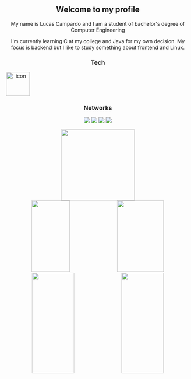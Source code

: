 <div align="center">

## Welcome to my profile

My name is Lucas Campardo and I am a student of bachelor's degree of Computer Engineering

I'm currently learning C at my college and Java for my own decision. My focus is backend but I like to study something about frontend and Linux.
  
  <!-- TECNOLOGIAS QUE TENHO DOMÍNIO -->
### Tech
<div display="inline_block">
 <div style="display: flex; align-items: flex-start;"><img src="https://techstack-generator.vercel.app/java-icon.svg" alt="icon" width="65" height="65" /></div>
</div>
   
<!-- INFORMAÇÕES ADICIONAIS -->
### Networks
  <a href="https://www.linkedin.com/in/lucascampardo/" target="_blank"><img src="https://img.shields.io/badge/-LinkedIn-%230077B5?style=for-the-badge&logo=linkedin&logoColor=white" target="_blank"></a>
  <a href="mailto:lucascampardo@outlook.com" target="_blank"><img src="https://img.shields.io/badge/Microsoft_Outlook-0078D4?style=for-the-badge&logo=microsoft-outlook&logoColor=white" target="_blank"></a>
  <a href="https://www.twitter.com/proglucas_" target="_blank"><img src="https://img.shields.io/badge/Twitter-1DA1F2?style=for-the-badge&logo=twitter&logoColor=white"></a>
  <a href="https://lucascampardo.hashnode.dev/" target="_blank"><img src="https://img.shields.io/badge/Hashnode-2962FF?style=for-the-badge&logo=hashnode&logoColor=white"></a>
   </div>
   
   
   <div align="center">
     <img width="63.2%" height="195px" src="https://github-profile-summary-cards.vercel.app/api/cards/profile-details?username=lucascampardo&theme=dark"/>
  <!--<img width="33%" height="195px" src="https://github-readme-stats.vercel.app/api/top-langs/?username=lucascampardo&theme=cobalt" /> -->
  <img width="45.7%" height="195px" src="https://github-readme-stats-git-masterrstaa-rickstaa.vercel.app/api?username=lucascampardo&theme=dark" />
  <img width="50.5%" height="195px" src="https://github-readme-streak-stats.herokuapp.com/?user=lucascampardo&theme=dark" />
  <img width="48.1%" height="275px" src="http://github-profile-summary-cards.vercel.app/api/cards/repos-per-language?username=lucascampardo&theme=dark" />
  <img width="48.1%" height="275px" src="http://github-profile-summary-cards.vercel.app/api/cards/most-commit-language?username=lucascampardo&theme=dark" />
   </div>

